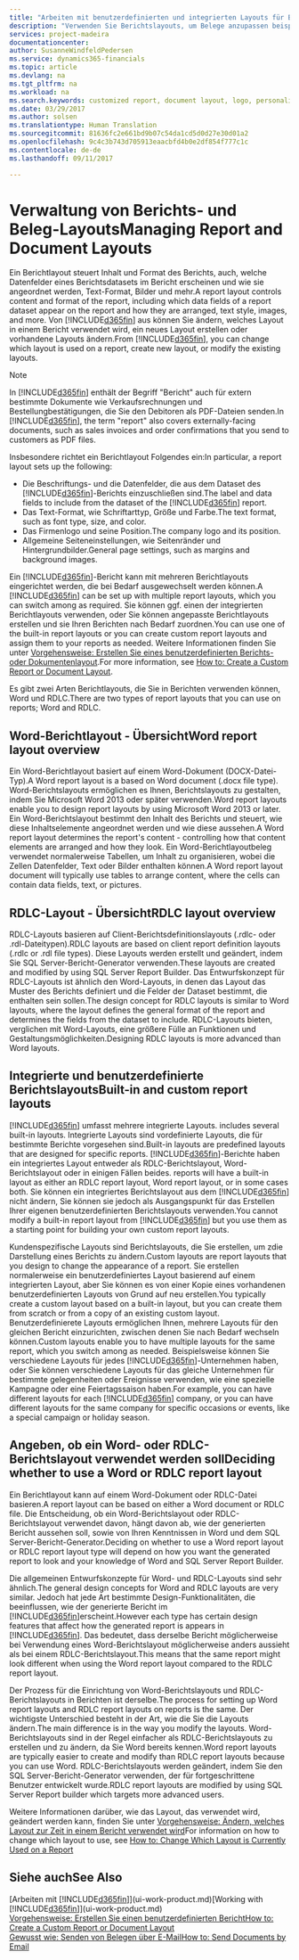 ```yaml
---
title: "Arbeiten mit benutzerdefinierten und integrierten Layouts für Berichte und Belege | Microsoft Docs"
description: "Verwenden Sie Berichtslayouts, um Belege anzupassen beispielsweise um die gewünschten Schriftart, das Logo oder die Seiteneinstellungen von PDF-Dateien zu personalisieren, die Sie den Debitoren senden."
services: project-madeira
documentationcenter: 
author: SusanneWindfeldPedersen
ms.service: dynamics365-financials
ms.topic: article
ms.devlang: na
ms.tgt_pltfrm: na
ms.workload: na
ms.search.keywords: customized report, document layout, logo, personalize
ms.date: 03/29/2017
ms.author: solsen
ms.translationtype: Human Translation
ms.sourcegitcommit: 81636fc2e661bd9b07c54da1cd5d0d27e30d01a2
ms.openlocfilehash: 9c4c3b743d705913eaacbfd4b0e2df854f777c1c
ms.contentlocale: de-de
ms.lasthandoff: 09/11/2017

---
```

# <a name="managing-report-and-document-layouts"></a><span data-ttu-id="c8fb1-103">Verwaltung von Berichts- und Beleg-Layouts</span><span class="sxs-lookup"><span data-stu-id="c8fb1-103">Managing Report and Document Layouts</span></span>
<span data-ttu-id="c8fb1-104">Ein Berichtlayout steuert Inhalt und Format des Berichts, auch, welche Datenfelder eines Berichtsdatasets im Bericht erscheinen und wie sie angeordnet werden, Text-Format, Bilder und mehr.</span><span class="sxs-lookup"><span data-stu-id="c8fb1-104">A report layout controls content and format of the report, including which data fields of a report dataset appear on the report and how they are arranged, text style, images, and more.</span></span> <span data-ttu-id="c8fb1-105">Von [!INCLUDE[d365fin](includes/d365fin_md.md)] aus können Sie ändern, welches Layout in einem Bericht verwendet wird, ein neues Layout erstellen oder vorhandene Layouts ändern.</span><span class="sxs-lookup"><span data-stu-id="c8fb1-105">From [!INCLUDE[d365fin](includes/d365fin_md.md)], you can change which layout is used on a report, create new layout, or modify the existing layouts.</span></span>

> [!NOTE]  
>   <span data-ttu-id="c8fb1-106">In [!INCLUDE[d365fin](includes/d365fin_md.md)] enthält der Begriff "Bericht" auch für extern bestimmte  Dokumente wie Verkaufsrechnungen und Bestellungbestätigungen, die Sie den Debitoren als PDF-Dateien senden.</span><span class="sxs-lookup"><span data-stu-id="c8fb1-106">In [!INCLUDE[d365fin](includes/d365fin_md.md)], the term "report" also covers externally-facing documents, such as sales invoices and order confirmations that you send to customers as PDF files.</span></span>

<span data-ttu-id="c8fb1-107">Insbesondere richtet ein Berichtlayout Folgendes ein:</span><span class="sxs-lookup"><span data-stu-id="c8fb1-107">In particular, a report layout sets up the following:</span></span>

* <span data-ttu-id="c8fb1-108">Die Beschriftungs- und die Datenfelder, die aus dem Dataset des [!INCLUDE[d365fin](includes/d365fin_md.md)]-Berichts einzuschließen sind.</span><span class="sxs-lookup"><span data-stu-id="c8fb1-108">The label and data fields to include from the dataset of the [!INCLUDE[d365fin](includes/d365fin_md.md)] report.</span></span>
* <span data-ttu-id="c8fb1-109">Das Text-Format, wie Schriftarttyp, Größe und Farbe.</span><span class="sxs-lookup"><span data-stu-id="c8fb1-109">The text format, such as font type, size, and color.</span></span>
* <span data-ttu-id="c8fb1-110">Das Firmenlogo und seine Position.</span><span class="sxs-lookup"><span data-stu-id="c8fb1-110">The company logo and its position.</span></span>
* <span data-ttu-id="c8fb1-111">Allgemeine Seiteneinstellungen, wie Seitenränder und Hintergrundbilder.</span><span class="sxs-lookup"><span data-stu-id="c8fb1-111">General page settings, such as margins and background images.</span></span>

<span data-ttu-id="c8fb1-112">Ein [!INCLUDE[d365fin](includes/d365fin_md.md)]-Bericht kann mit mehreren Berichtlayouts eingerichtet werden, die bei Bedarf ausgewechselt werden können.</span><span class="sxs-lookup"><span data-stu-id="c8fb1-112">A [!INCLUDE[d365fin](includes/d365fin_md.md)] can be set up with multiple report layouts, which you can switch among as required.</span></span> <span data-ttu-id="c8fb1-113">Sie können ggf. einen der integrierten Berichtlayouts verwenden, oder Sie können angepasste Berichtlayouts erstellen und sie Ihren Berichten nach Bedarf zuordnen.</span><span class="sxs-lookup"><span data-stu-id="c8fb1-113">You can use one of the built-in report layouts or you can create custom report layouts and assign them to your reports as needed.</span></span> <span data-ttu-id="c8fb1-114">Weitere Informationen finden Sie unter [Vorgehensweise: Erstellen Sie eines benutzerdefinierten Berichts- oder Dokumentenlayout](ui-how-create-custom-report-layout.md).</span><span class="sxs-lookup"><span data-stu-id="c8fb1-114">For more information, see [How to: Create a Custom Report or Document Layout](ui-how-create-custom-report-layout.md).</span></span>

<span data-ttu-id="c8fb1-115">Es gibt zwei Arten Berichtlayouts, die Sie in Berichten verwenden können, Word und RDLC.</span><span class="sxs-lookup"><span data-stu-id="c8fb1-115">There are two types of report layouts that you can use on reports; Word and RDLC.</span></span>

## <a name="word-report-layout-overview"></a><span data-ttu-id="c8fb1-116">Word-Berichtlayout - Übersicht</span><span class="sxs-lookup"><span data-stu-id="c8fb1-116">Word report layout overview</span></span>
<span data-ttu-id="c8fb1-117">Ein Word-Berichtlayout basiert auf einem Word-Dokument (DOCX-Datei-Typ).</span><span class="sxs-lookup"><span data-stu-id="c8fb1-117">A Word report layout is a based on Word document (.docx file type).</span></span> <span data-ttu-id="c8fb1-118">Word-Berichtslayouts ermöglichen es Ihnen, Berichtslayouts zu gestalten, indem Sie Microsoft Word 2013 oder später verwenden.</span><span class="sxs-lookup"><span data-stu-id="c8fb1-118">Word report layouts enable you to design report layouts by using Microsoft Word 2013 or later.</span></span> <span data-ttu-id="c8fb1-119">Ein Word-Berichtslayout bestimmt den Inhalt des Berichts und steuert, wie diese Inhaltselemente angeordnet werden und wie diese aussehen.</span><span class="sxs-lookup"><span data-stu-id="c8fb1-119">A Word report layout determines the report's content - controlling how that content elements are arranged and how they look.</span></span> <span data-ttu-id="c8fb1-120">Ein Word-Berichtlayoutbeleg verwendet normalerweise Tabellen, um Inhalt zu organisieren, wobei die Zellen Datenfelder, Text oder Bilder enthalten können.</span><span class="sxs-lookup"><span data-stu-id="c8fb1-120">A Word report layout document will typically use tables to arrange content, where the cells can contain data fields, text, or pictures.</span></span>

## <a name="rdlc-layout-overview"></a><span data-ttu-id="c8fb1-121">RDLC-Layout - Übersicht</span><span class="sxs-lookup"><span data-stu-id="c8fb1-121">RDLC layout overview</span></span>
<span data-ttu-id="c8fb1-122">RDLC-Layouts basieren auf Client-Berichtsdefinitionslayouts (.rdlc- oder .rdl-Dateitypen).</span><span class="sxs-lookup"><span data-stu-id="c8fb1-122">RDLC layouts are based on client report definition layouts (.rdlc or .rdl file types).</span></span> <span data-ttu-id="c8fb1-123">Diese Layouts werden erstellt und geändert, indem Sie SQL Server-Bericht-Generator verwenden.</span><span class="sxs-lookup"><span data-stu-id="c8fb1-123">These layouts are created and modified by using SQL Server Report Builder.</span></span> <span data-ttu-id="c8fb1-124">Das Entwurfskonzept für RDLC-Layouts ist ähnlich den Word-Layouts, in denen das Layout das Muster des Berichts definiert und die Felder der Dataset bestimmt, die enthalten sein sollen.</span><span class="sxs-lookup"><span data-stu-id="c8fb1-124">The design concept for RDLC layouts is similar to Word layouts, where the layout defines the general format of the report and determines the fields from the dataset to include.</span></span> <span data-ttu-id="c8fb1-125">RDLC-Layouts bieten, verglichen mit Word-Layouts, eine größere Fülle an Funktionen und Gestaltungsmöglichkeiten.</span><span class="sxs-lookup"><span data-stu-id="c8fb1-125">Designing RDLC layouts is more advanced than Word layouts.</span></span>

## <a name="built-in-and-custom-report-layouts"></a><span data-ttu-id="c8fb1-126">Integrierte und benutzerdefinierte Berichtslayouts</span><span class="sxs-lookup"><span data-stu-id="c8fb1-126">Built-in and custom report layouts</span></span>
[!INCLUDE[d365fin](includes/d365fin_md.md)]<span data-ttu-id="c8fb1-127"> umfasst mehrere integrierte Layouts.</span><span class="sxs-lookup"><span data-stu-id="c8fb1-127"> includes several built-in layouts.</span></span> <span data-ttu-id="c8fb1-128">Integrierte Layouts sind vordefinierte Layouts, die für bestimmte Berichte vorgesehen sind.</span><span class="sxs-lookup"><span data-stu-id="c8fb1-128">Built-in layouts are predefined layouts that are designed for specific reports.</span></span> [!INCLUDE[d365fin](includes/d365fin_md.md)]<span data-ttu-id="c8fb1-129">-Berichte haben ein integriertes Layout entweder als RDLC-Berichtslayout, Word-Berichtslayout oder in einigen Fällen beides.</span><span class="sxs-lookup"><span data-stu-id="c8fb1-129"> reports will have a built-in layout as either an RDLC report layout, Word report layout, or in some cases both.</span></span> <span data-ttu-id="c8fb1-130">Sie können ein integriertes Berichtslayout aus dem [!INCLUDE[d365fin](includes/d365fin_md.md)] nicht ändern, Sie können sie jedoch als Ausgangspunkt für das Erstellen Ihrer eigenen benutzerdefinierten Berichtslayouts verwenden.</span><span class="sxs-lookup"><span data-stu-id="c8fb1-130">You cannot modify a built-in report layout from [!INCLUDE[d365fin](includes/d365fin_md.md)] but you use them as a starting point for building your own custom report layouts.</span></span>

<span data-ttu-id="c8fb1-131">Kundenspezifische Layouts sind Berichtslayouts, die Sie erstellen, um zdie Darstellung eines Berichts zu ändern.</span><span class="sxs-lookup"><span data-stu-id="c8fb1-131">Custom layouts are report layouts that you design to change the appearance of a report.</span></span> <span data-ttu-id="c8fb1-132">Sie erstellen normalerweise ein benutzerdefiniertes Layout basierend auf einem integrierten Layout, aber Sie können es von einer Kopie eines vorhandenen benutzerdefinierten Layouts von Grund auf neu erstellen.</span><span class="sxs-lookup"><span data-stu-id="c8fb1-132">You typically create a custom layout based on a built-in layout, but you can create them from scratch or from a copy of an existing custom layout.</span></span> <span data-ttu-id="c8fb1-133">Benutzerdefinierete Layouts ermöglichen Ihnen, mehrere Layouts für den gleichen Bericht einzurichten, zwischen denen Sie nach Bedarf wechseln können.</span><span class="sxs-lookup"><span data-stu-id="c8fb1-133">Custom layouts enable you to have multiple layouts for the same report, which you switch among as needed.</span></span> <span data-ttu-id="c8fb1-134">Beispielsweise können Sie verschiedene Layouts für jedes [!INCLUDE[d365fin](includes/d365fin_md.md)]-Unternehmen haben, oder Sie können verschiedene Layouts für das gleiche Unternehmen für bestimmte gelegenheiten oder Ereignisse verwenden, wie eine spezielle Kampagne oder eine Feiertagssaison haben.</span><span class="sxs-lookup"><span data-stu-id="c8fb1-134">For example, you can have different layouts for each [!INCLUDE[d365fin](includes/d365fin_md.md)] company, or you can have different layouts for the same company for specific occasions or events, like a special campaign or holiday season.</span></span>

## <a name="deciding-whether-to-use-a-word-or-rdlc-report-layout"></a><span data-ttu-id="c8fb1-135">Angeben, ob ein Word- oder RDLC-Berichtslayout verwendet werden soll</span><span class="sxs-lookup"><span data-stu-id="c8fb1-135">Deciding whether to use a Word or RDLC report layout</span></span>
<span data-ttu-id="c8fb1-136">Ein Berichtlayout kann auf einem Word-Dokument oder RDLC-Datei basieren.</span><span class="sxs-lookup"><span data-stu-id="c8fb1-136">A report layout can be based on either a Word document or RDLC file.</span></span> <span data-ttu-id="c8fb1-137">Die Entscheidung, ob ein Word-Berichtslayout oder RDLC-Berichtslayout verwendet davon, hängt davon ab, wie der generierten Bericht aussehen soll, sowie von Ihren Kenntnissen in Word und dem SQL Server-Bericht-Generator.</span><span class="sxs-lookup"><span data-stu-id="c8fb1-137">Deciding on whether to use a Word report layout or RDLC report layout type will depend on how you want the generated report to look and your knowledge of Word and SQL Server Report Builder.</span></span>

<span data-ttu-id="c8fb1-138">Die allgemeinen Entwurfskonzepte für Word- und RDLC-Layouts sind sehr ähnlich.</span><span class="sxs-lookup"><span data-stu-id="c8fb1-138">The general design concepts for Word and RDLC layouts are very similar.</span></span> <span data-ttu-id="c8fb1-139">Jedoch hat jede Art bestimmte Design-Funktionalitäten, die beeinflussen, wie der generierte Bericht im [!INCLUDE[d365fin](includes/d365fin_md.md)]erscheint.</span><span class="sxs-lookup"><span data-stu-id="c8fb1-139">However each type has certain design features that affect how the generated report is appears in [!INCLUDE[d365fin](includes/d365fin_md.md)].</span></span> <span data-ttu-id="c8fb1-140">Das bedeutet, dass derselbe Bericht möglicherweise bei Verwendung eines Word-Berichtslayout möglicherweise anders aussieht als bei einem RDLC-Berichtslayout.</span><span class="sxs-lookup"><span data-stu-id="c8fb1-140">This means that the same report might look different when using the Word report layout compared to the RDLC report layout.</span></span>

<span data-ttu-id="c8fb1-141">Der Prozess für die Einrichtung von Word-Berichtslayouts und RDLC-Berichtslayouts in Berichten ist derselbe.</span><span class="sxs-lookup"><span data-stu-id="c8fb1-141">The process for setting up Word report layouts and RDLC report layouts on reports is the same.</span></span> <span data-ttu-id="c8fb1-142">Der wichtigste Unterschied besteht in der Art, wie die Sie die Layouts ändern.</span><span class="sxs-lookup"><span data-stu-id="c8fb1-142">The main difference is in the way you modify the layouts.</span></span> <span data-ttu-id="c8fb1-143">Word-Berichtslayouts sind in der Regel einfacher als RDLC-Berichtslayouts zu erstellen und zu ändern, da Sie Word bereits kennen.</span><span class="sxs-lookup"><span data-stu-id="c8fb1-143">Word report layouts are typically easier to create and modify than RDLC report layouts because you can use Word.</span></span> <span data-ttu-id="c8fb1-144">RDLC-Berichtslayouts werden geändert, indem Sie den SQL Server-Bericht-Generator verwenden, der für fortgeschrittene Benutzer entwickelt wurde.</span><span class="sxs-lookup"><span data-stu-id="c8fb1-144">RDLC report layouts are modified by using SQL Server Report builder which targets more advanced users.</span></span>

<span data-ttu-id="c8fb1-145">Weitere Informationen darüber, wie das Layout, das verwendet wird, geändert werden kann, finden Sie unter [Vorgehensweise: Ändern, welches Layout zur Zeit in einem Bericht verwendet wird](ui-how-change-layout-currently-used-report.md)</span><span class="sxs-lookup"><span data-stu-id="c8fb1-145">For information on how to change which layout to use, see [How to: Change Which Layout is Currently Used on a Report](ui-how-change-layout-currently-used-report.md)</span></span>

## <a name="see-also"></a><span data-ttu-id="c8fb1-146">Siehe auch</span><span class="sxs-lookup"><span data-stu-id="c8fb1-146">See Also</span></span>
<span data-ttu-id="c8fb1-147">[Arbeiten mit [!INCLUDE[d365fin](includes/d365fin_md.md)]](ui-work-product.md)</span><span class="sxs-lookup"><span data-stu-id="c8fb1-147">[Working with [!INCLUDE[d365fin](includes/d365fin_md.md)]](ui-work-product.md)</span></span>  
[<span data-ttu-id="c8fb1-148">Vorgehensweise: Erstellen Sie einen benutzerdefinierten Bericht</span><span class="sxs-lookup"><span data-stu-id="c8fb1-148">How to: Create a Custom Report or Document Layout</span></span>](ui-how-create-custom-report-layout.md)  
[<span data-ttu-id="c8fb1-149">Gewusst wie: Senden von Belegen über E-Mail</span><span class="sxs-lookup"><span data-stu-id="c8fb1-149">How to: Send Documents by Email</span></span>](ui-how-send-documents-email.md)


